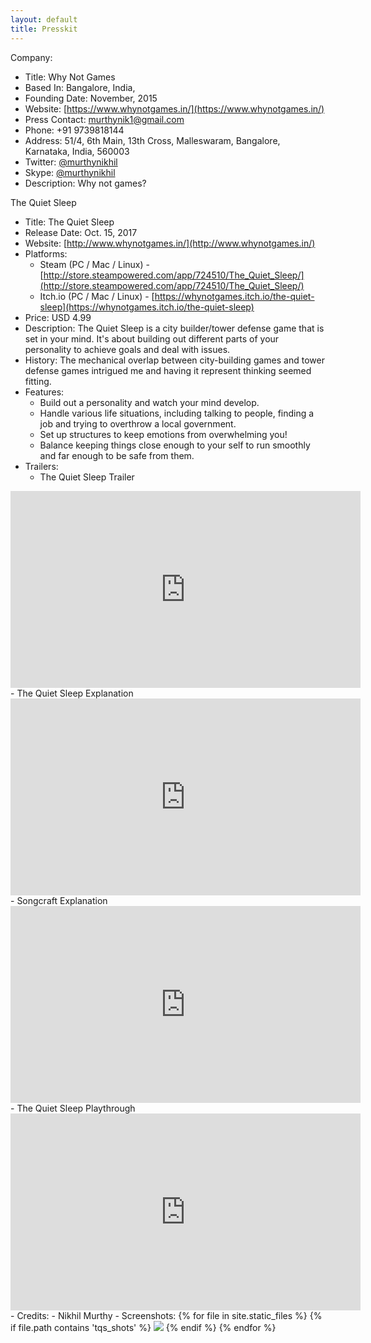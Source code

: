 ```yaml
---
layout: default
title: Presskit
---
```


Company:
- Title: Why Not Games
- Based In: Bangalore, India,
- Founding Date: November, 2015
- Website: [https://www.whynotgames.in/](https://www.whynotgames.in/)
- Press Contact: [murthynik1@gmail.com](mailto:murthynik1@gmail.com)
- Phone: +91 9739818144
- Address: 51/4, 6th Main, 13th Cross, Malleswaram, Bangalore, Karnataka, India, 560003
- Twitter: [@murthynikhil](https://twitter.com/murthynikhil)
- Skype: [@murthynikhil](callto:murthynikhil)
- Description: Why not games?

The Quiet Sleep

- Title: The Quiet Sleep
- Release Date: Oct. 15, 2017
- Website: [http://www.whynotgames.in/](http://www.whynotgames.in/)
- Platforms:
  - Steam (PC / Mac / Linux) - [http://store.steampowered.com/app/724510/The_Quiet_Sleep/](http://store.steampowered.com/app/724510/The_Quiet_Sleep/)
  - Itch.io (PC / Mac / Linux) - [https://whynotgames.itch.io/the-quiet-sleep](https://whynotgames.itch.io/the-quiet-sleep)
- Price: USD 4.99
- Description: The Quiet Sleep is a city builder/tower defense game that is set in your mind. It's about building out different parts of your personality to achieve goals and deal with issues.
- History: The mechanical overlap between city-building games and tower defense games intrigued me and having it represent thinking seemed fitting.
- Features:
  - Build out a personality and watch your mind develop.
  - Handle various life situations, including talking to people, finding a job and trying to overthrow a local government.
  - Set up structures to keep emotions from overwhelming you!
  - Balance keeping things close enough to your self to run smoothly and far enough to be safe from them.
- Trailers:
  - The Quiet Sleep Trailer
<iframe width="560" height="315" src="https://www.youtube.com/embed/ZvlG_4o-SS0" title="YouTube video player" frameborder="0" allow="accelerometer; autoplay; clipboard-write; encrypted-media; gyroscope; picture-in-picture" allowfullscreen></iframe>
  - The Quiet Sleep Explanation
<iframe width="560" height="315" src="https://www.youtube.com/embed/rDcIfRbERR0" title="YouTube video player" frameborder="0" allow="accelerometer; autoplay; clipboard-write; encrypted-media; gyroscope; picture-in-picture" allowfullscreen></iframe>
  - Songcraft Explanation
<iframe width="560" height="315" src="https://www.youtube.com/embed/0gIuu19iy-k" title="YouTube video player" frameborder="0" allow="accelerometer; autoplay; clipboard-write; encrypted-media; gyroscope; picture-in-picture" allowfullscreen></iframe>
  - The Quiet Sleep Playthrough
<iframe width="560" height="315" src="https://www.youtube.com/embed/OPLfJm7VQ8w" title="YouTube video player" frameborder="0" allow="accelerometer; autoplay; clipboard-write; encrypted-media; gyroscope; picture-in-picture" allowfullscreen></iframe>
- Credits:
  - Nikhil Murthy
- Screenshots:
{% for file in site.static_files %}
   {% if file.path contains 'tqs_shots' %}
<img src="{{ file.path }}">
   {% endif %}
{% endfor %}